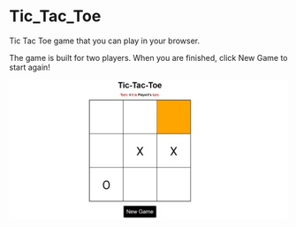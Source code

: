 # Tic_Tac_Toe

Tic Tac Toe game that you can play in your browser.

The game is built for two players. When you are finished, click New Game to start again!

![Image of tic tac toe](https://github.com/Pearly12/Tic_Tac_Toe/blob/master/tic_tac_toe.jpg) 
